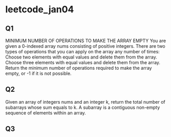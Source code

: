 # leetcode_jan04
## Q1
MINIMUM NUMBER OF OPERATIONS TO MAKE THE ARRAY EMPTY
You are given a 0-indexed array nums consisting of positive integers.
There are two types of operations that you can apply on the array any number of times:
Choose two elements with equal values and delete them from the array.
Choose three elements with equal values and delete them from the array.
Return the minimum number of operations required to make the array empty, or -1 if it is not possible.
## Q2
Given an array of integers nums and an integer k, return the total number of subarrays whose sum equals to k.
A subarray is a contiguous non-empty sequence of elements within an array.
## Q3
